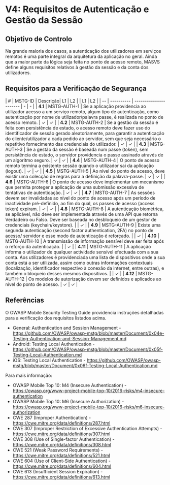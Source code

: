 # V4: Requisitos de Autenticação e Gestão da Sessão

## Objetivo de Controlo

Na grande maioria dos casos, a autenticação dos utilizadores em serviços remotos é uma parte integral da arquitetura da aplicação no geral. Ainda que a maior parte da lógica seja feita no ponto de acesso remoto, MASVS define alguns requisitos relativos à gestão da sessão e da conta dos utilizadores.

## Requisitos para a Verificação de Segurança

| # | MSTG-ID | Descrição| L1 | L2 |
 | L1 | L2 |
| -- | ---------- | ---------------------- | - | - |
| **4.1** | MSTG-AUTH-1 | Se a aplicação providencia ao utilizador acesso a um serviço remoto, algum tipo de autenticação, como autenticação por nome de utilizador/palavra passe, é realizada no ponto de acesso remoto. | ✓ | ✓ |
| **4.2** | MSTG-AUTH-2 | Se a gestão da sessão é feita com persistência de estado, o acesso remoto deve fazer uso do identificador de sessão gerado aleatoriamente, para garantir a autenticação do cliente/utilizador a cada pedido ao servidor, sem que seja necessário o repetitivo fornecimento das credenciais do utilizador. | ✓ | ✓ |
| **4.3** | MSTG-AUTH-3 | Se a gestão da sessão é baseada num passe (token), sem persistência de estado, o servidor providencia o passe assinado através de um algoritmo seguro. | ✓ | ✓ |
| **4.4** | MSTG-AUTH-4 | O ponto de acesso remoto termina a existente sessão quando o utilizador sai da aplicação (logout). | ✓ | ✓ |
| **4.5** | MSTG-AUTH-5 | Ao nível do ponto de acesso, deve existir uma colecção de regras para a definição da palavra-passe. | ✓ | ✓ |
| **4.6** | MSTG-AUTH-6 | O ponto de acesso deve implementar um mecanismo que permita proteger a aplicação de uma submissão excessiva de tentativas de autenticação. | ✓ | ✓ |
| **4.7** | MSTG-AUTH-7 | As sessões devem ser invalidadas ao nível do ponto de acesso após um período de inactividade pré-definido, ao fim do qual, os passes de acesso (access token) expiram. | ✓ | ✓ |
| **4.8** | MSTG-AUTH-8 | A autenticação biométrica, se aplicável, não deve ser implementada através de uma API que retorna Verdadeiro ou Falso. Deve ser baseada no desbloqueio de um gestor de credenciais (keychain/keystore). | | ✓ |
| **4.9** | MSTG-AUTH-9 | Existe uma segunda autenticação (second factor authentication, 2FA) no ponto de acesso/ servidor e esse modo de autenticação é reforçado.  | | ✓ |
| **4.10** | MSTG-AUTH-10 | A transmissão de informação sensível deve ser feita após o reforço da autenticação. | | ✓ |
| **4.11** | MSTG-AUTH-11 | A aplicação informa o utilizador de qualquer actividade sensível efectuada com a sua conta. Aos utilizadores é providenciada uma lista de dispositivos onde a sua conta está a ser utilizada, assim como outras informações contextuais (localização, identificador respectivo à conexão da internet, entre outras), e também o bloqueio desses mesmos dispositivos. | | ✓ |
| **4.12** | MSTG-AUTH-12 | Os modelos de autorização devem ser definidos e aplicados ao nível do ponto de acesso. | ✓ | ✓ |

## Referências

O OWASP Mobile Security Testing Guide providencia instruções detalhadas para a verificação dos requisitos listados acima.

- General: Authentication and Session Management - <https://github.com/OWASP/owasp-mstg/blob/master/Document/0x04e-Testing-Authentication-and-Session-Management.md>
- Android: Testing Local Authentication - <https://github.com/OWASP/owasp-mstg/blob/master/Document/0x05f-Testing-Local-Authentication.md>
- iOS: Testing Local Authentication - <https://github.com/OWASP/owasp-mstg/blob/master/Document/0x06f-Testing-Local-Authentication.md>

Para mais informação:

- OWASP Mobile Top 10: M4 (Insecure Authentication) - <https://owasp.org/www-project-mobile-top-10/2016-risks/m4-insecure-authentication>
- OWASP Mobile Top 10: M6 (Insecure Authorization) - <https://owasp.org/www-project-mobile-top-10/2016-risks/m6-insecure-authorization>
- CWE 287 (Improper Authentication) - <https://cwe.mitre.org/data/definitions/287.html>
- CWE 307 (Improper Restriction of Excessive Authentication Attempts) - <https://cwe.mitre.org/data/definitions/307.html>
- CWE 308 (Use of Single-factor Authentication) - <https://cwe.mitre.org/data/definitions/308.html>
- CWE 521 (Weak Password Requirements) - <https://cwe.mitre.org/data/definitions/521.html>
- CWE 604 (Use of Client-Side Authentication) - <https://cwe.mitre.org/data/definitions/604.html>
- CWE 613 (Insufficient Session Expiration) - <https://cwe.mitre.org/data/definitions/613.html>
